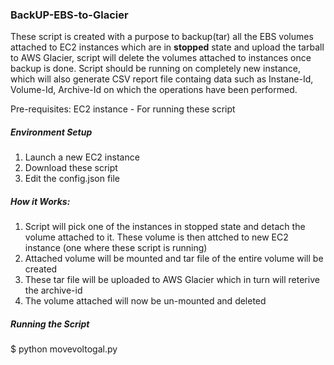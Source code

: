
### BackUP-EBS-to-Glacier

These script is created with a purpose to backup(tar) all the EBS volumes attached to EC2 instances which are in **stopped** state and upload the tarball to AWS Glacier, script will delete the volumes attached to instances once backup is done. Script should be running on completely new instance, which will also generate CSV report file containg data such as Instane-Id, Volume-Id, Archive-Id on which the operations have been performed.

Pre-requisites:
EC2 instance - For running these script

##### Environment Setup
1. Launch a new EC2 instance
2. Download these script
3. Edit the config.json file

##### How it Works:
1. Script will pick one of the instances in stopped state and detach the volume attached to it. These volume is then attched to new EC2 instance (one where these script is running)
2. Attached volume will be mounted and tar file of the entire volume will be created
3. These tar file will be uploaded to AWS Glacier which in turn will reterive the archive-id
4. The volume attached will now be un-mounted and deleted

##### Running the Script
$ python movevoltogal.py


